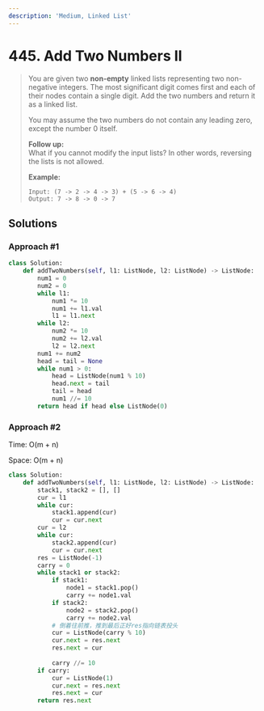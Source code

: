```yaml
---
description: 'Medium, Linked List'
---
```


# 445. Add Two Numbers II

> You are given two **non-empty** linked lists representing two non-negative integers. The most significant digit comes first and each of their nodes contain a single digit. Add the two numbers and return it as a linked list.
>
> You may assume the two numbers do not contain any leading zero, except the number 0 itself.
>
> **Follow up:**  
> What if you cannot modify the input lists? In other words, reversing the lists is not allowed.
>
> **Example:**
>
> ```text
> Input: (7 -> 2 -> 4 -> 3) + (5 -> 6 -> 4)
> Output: 7 -> 8 -> 0 -> 7
> ```

## Solutions

### Approach \#1

```python
class Solution:
    def addTwoNumbers(self, l1: ListNode, l2: ListNode) -> ListNode:
        num1 = 0
        num2 = 0
        while l1:
            num1 *= 10 
            num1 += l1.val 
            l1 = l1.next
        while l2: 
            num2 *= 10
            num2 += l2.val
            l2 = l2.next
        num1 += num2
        head = tail = None
        while num1 > 0:
            head = ListNode(num1 % 10)
            head.next = tail
            tail = head
            num1 //= 10
        return head if head else ListNode(0)
```

### Approach \#2

Time: O\(m + n\)

Space: O\(m + n\)

```python
class Solution:
    def addTwoNumbers(self, l1: ListNode, l2: ListNode) -> ListNode:
        stack1, stack2 = [], []
        cur = l1
        while cur:
            stack1.append(cur)
            cur = cur.next
        cur = l2
        while cur:
            stack2.append(cur)
            cur = cur.next
        res = ListNode(-1)
        carry = 0
        while stack1 or stack2:
            if stack1:
                node1 = stack1.pop()
                carry += node1.val 
            if stack2:
                node2 = stack2.pop()
                carry += node2.val
            # 倒着往前推，推到最后正好res指向链表投头
            cur = ListNode(carry % 10)
            cur.next = res.next
            res.next = cur
            
            carry //= 10
        if carry:
            cur = ListNode(1)
            cur.next = res.next
            res.next = cur
        return res.next
```

